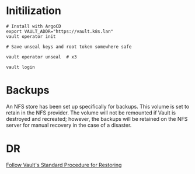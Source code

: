 # Initilization

```
# Install with ArgoCD
export VAULT_ADDR="https://vault.k8s.lan"
vault operator init

# Save unseal keys and root token somewhere safe

vault operator unseal  # x3

vault login
```

# Backups
An NFS store has been set up specifically for backups. This volume is set to retain in the NFS provider. The volume will
not be remounted if Vault is destroyed and recreated; however, the backups will be retained on the NFS server for manual
recovery in the case of a disaster.

# DR
[Follow Vault's Standard Procedure for
Restoring](https://learn.hashicorp.com/tutorials/vault/sop-restore?in=vault/standard-procedures)

